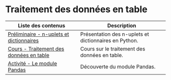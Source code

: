 # Traitement des données en table

| Liste des contenus                           | Description                         |
| -------------------------------------------- | ----------------------------------- |
| [Préliminaire - n-uplets et dictionnaires](../bases_python/n_uplets_dicos.md) | Présentation des n-uplets et dictionnaires en Python. |
| [Cours - Traitement des données en table](cours.md) | Cours sur le traitement des données en table. |
| [Activité - Le module Pandas](pandas.md) | Découverte du module Pandas. |